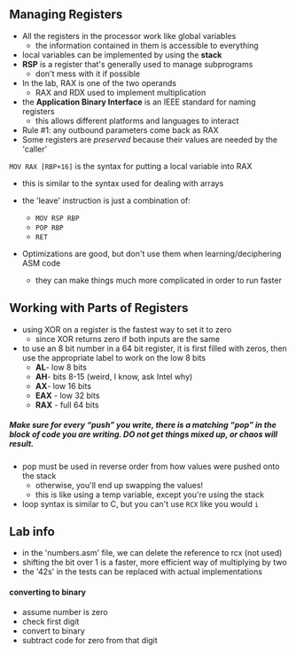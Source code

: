 ## Managing Registers
* All the registers in the processor work like global variables
    - the information contained in them is accessible to everything
* local variables can be implemented by using the **stack**
* **RSP** is a register that's generally used to manage subprograms
    - don't mess with it if possible
* In the lab, RAX is one of the two operands 
    - RAX and RDX used to implement multiplication
* the **Application Binary Interface** is an IEEE standard for naming registers
    - this allows different platforms and languages to interact
* Rule #1: any outbound parameters come back as RAX
* Some registers are _preserved_ because their values are needed by the 'caller'

`MOV RAX [RBP+16]` is the syntax for putting a local variable into RAX

* this is similar to the syntax used for dealing with arrays
* the 'leave' instruction is just a combination of:
    - `MOV RSP RBP`
    - `POP RBP`
    - `RET`

* Optimizations are good, but don't use them when learning/deciphering ASM code
    - they can make things much more complicated in order to run faster

## Working with Parts of Registers
* using XOR on a register is the fastest way to set it to zero
    - since XOR returns zero if both inputs are the same
* to use an 8 bit number in a 64 bit register, it is first filled with zeros, then use the appropriate label to work on the low 8 bits
    - **AL**- low 8 bits
    - **AH**- bits 8-15 (weird, I know, ask Intel why)
    - **AX**- low 16 bits
    - **EAX** - low 32 bits
    - **RAX** - full 64 bits

##### Make sure for every “push” you write, there is a matching “pop” in the block of code you are writing. DO not get things mixed up, or chaos will result.

* pop must be used in reverse order from how values were pushed onto the stack
    - otherwise, you'll end up swapping the values!
    - this is like using a temp variable, except you're using the stack
* loop syntax is similar to C, but you can't use `RCX` like you would `i`


## Lab info
* in the 'numbers.asm' file, we can delete the reference to rcx (not used)
* shifting the bit over 1 is a faster, more efficient way of multiplying by two
* the '42s' in the tests can be replaced with actual implementations

#### converting to binary
* assume number is zero
* check first digit
* convert to binary
* subtract code for zero from that digit